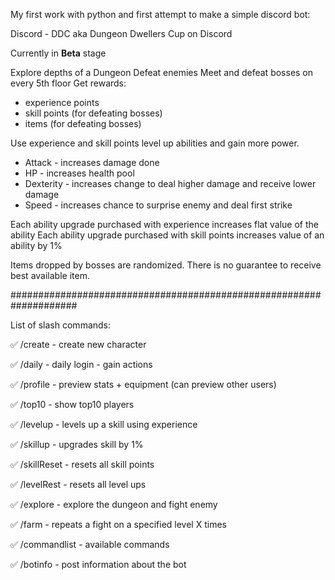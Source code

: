 My first work with python and first attempt to make a simple discord bot:


Discord - DDC aka Dungeon Dwellers Cup on Discord

Currently in **Beta** stage

Explore depths of a Dungeon
Defeat enemies
Meet and defeat bosses on every 5th floor
Get rewards:
 * experience points
 * skill points (for defeating bosses)
 * items (for defeating bosses)

 Use experience and skill points level up abilities and gain more power.
 * Attack - increases damage done  
 * HP - increases health pool
 * Dexterity - increases change to deal higher damage and receive lower damage
 * Speed - increases chance to surprise enemy and deal first strike

Each ability upgrade purchased with experience increases flat value of the ability
Each ability upgrade purchased with skill points increases value of an ability by 1%

Items dropped by bosses are randomized. There is no guarantee to receive best available item.

####################################################################

List of slash commands:

✅ /create - create new character

✅ /daily - daily login - gain actions

✅ /profile - preview stats + equipment (can preview other users)

✅ /top10 - show top10 players


✅ /levelup <skill> <level> - levels up a skill using experience

✅ /skillup <skill> <level> - upgrades skill by 1%
				

✅ /skillReset - resets all skill points

✅ /levelRest - resets all level ups


✅ /explore <level> - explore the dungeon and fight enemy
				
✅ /farm <level> <x> - repeats a fight on a specified level X times

✅ /commandlist - available commands

✅ /botinfo - post information about the bot
